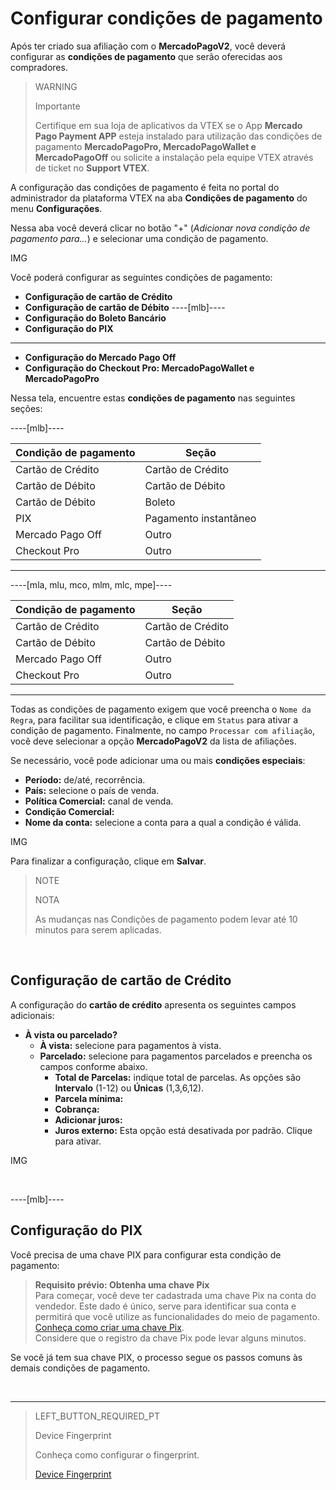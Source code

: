 # Configurar condições de pagamento

Após ter criado sua afiliação com o **MercadoPagoV2**, você deverá configurar as **condições de pagamento** que serão oferecidas aos compradores.

> WARNING
>
> Importante
>
> Certifique em sua loja de aplicativos da VTEX se o App **Mercado Pago Payment APP** esteja instalado para utilização das condições de pagamento **MercadoPagoPro, MercadoPagoWallet e MercadoPagoOff** ou solicite a instalação pela equipe VTEX através de ticket no **Support VTEX**.

A configuração das condições de pagamento é feita no portal do administrador da plataforma VTEX na aba **Condições de pagamento** do menu **Configurações**. 

Nessa aba você deverá clicar no botão  "+" (*Adicionar nova condição de pagamento para...*) e selecionar uma condição de pagamento.

IMG

Você poderá configurar as seguintes condições de pagamento:

* **Configuração de cartão de Crédito**
* **Configuração de cartão de Débito**
----[mlb]----
* **Configuração do Boleto Bancário** 
* **Configuração do PIX**
------------
* **Configuração do Mercado Pago Off**
* **Configuração do Checkout Pro: MercadoPagoWallet e MercadoPagoPro**

Nessa tela, encuentre estas **condições de pagamento** nas seguintes seções:

----[mlb]----

|Condição de pagamento|Seção|
|---|---|
|Cartão de Crédito|Cartão de Crédito|
|Cartão de Débito|Cartão de Débito|
|Cartão de Débito|Boleto|
|PIX|Pagamento instantãneo|
|Mercado Pago Off|Outro|
|Checkout Pro|Outro|

------------

----[mla, mlu, mco, mlm, mlc, mpe]----

|Condição de pagamento|Seção|
|---|---|
|Cartão de Crédito|Cartão de Crédito|
|Cartão de Débito|Cartão de Débito|
|Mercado Pago Off|Outro|
|Checkout Pro|Outro|

------------

Todas as condições de pagamento exigem que você preencha o `Nome da Regra`, para facilitar sua identificação, e clique em `Status` para ativar a condição de pagamento. Finalmente, no campo `Processar com afiliação`, você deve selecionar a opção **MercadoPagoV2** da lista de afiliações.

Se necessário, você pode adicionar uma ou mais **condições especiais**:

  * **Período:** de/até, recorrência.
  * **País:** selecione o país de venda.
  * **Política Comercial:** canal de venda.
  * **Condição Comercial:**
  * **Nome da conta:** selecione a conta para a qual a condição é válida.

IMG

Para finalizar a configuração, clique em **Salvar**.

> NOTE
>
> NOTA
> 
> As mudanças nas Condições de pagamento podem levar até 10 minutos para serem aplicadas.

&nbsp;

## Configuração de cartão de Crédito

A configuração do **cartão de crédito** apresenta os seguintes campos adicionais:

* **À vista ou parcelado?** 
  * **À vista:** selecione para pagamentos à vista.
  * **Parcelado:** selecione para pagamentos parcelados e preencha os campos conforme abaixo.
    * **Total de Parcelas:** indique total de parcelas. As opções são **Intervalo** (1-12) ou **Únicas** (1,3,6,12).
    * **Parcela mínima:**
    * **Cobrança:**
    * **Adicionar juros:**
    * **Juros externo:** Esta opção está desativada por padrão. Clique para ativar.

IMG

&nbsp;

----[mlb]----

## Configuração do PIX

Você precisa de uma chave PIX para configurar esta condição de pagamento:

> **Requisito prévio: Obtenha uma chave Pix**
> <br>
> Para começar, você deve ter cadastrada uma chave Pix na conta do vendedor. Este dado é único, serve para identificar sua conta e permitirá que você utilize as funcionalidades do meio de pagamento.
> <br>
> [Conheça como criar uma chave Pix](https://www.mercadopago[FAKER][URL][DOMAIN]/stop/pix?url=https%3A%2F%2Fwww.mercadopago.com.br%2Fadmin-pix-keys%2Fmy-keys&authentication_mode=required).
> <br>
> Considere que o registro da chave Pix pode levar alguns minutos.

Se você já tem sua chave PIX, o processo segue os passos comuns às demais condições de pagamento.

&nbsp;

------------

> LEFT_BUTTON_REQUIRED_PT
>
> Device Fingerprint
>
> Conheça como configurar o fingerprint.
>
> [Device Fingerprint](https://www.mercadopago[FAKER][URL][DOMAIN]/developers/pt/guides/plugins/unofficial/vtex/device-fingerprint)
